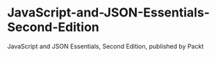 # JavaScript-and-JSON-Essentials-Second-Edition
JavaScript and JSON Essentials, Second Edition, published by Packt

